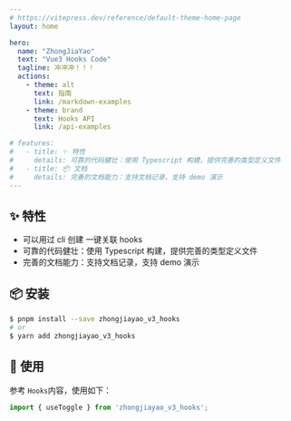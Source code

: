 ```yaml
---
# https://vitepress.dev/reference/default-theme-home-page
layout: home

hero:
  name: "ZhongJiaYao"
  text: "Vue3 Hooks Code"
  tagline: 冲冲冲！！！
  actions:
    - theme: alt
      text: 指南
      link: /markdown-examples
    - theme: brand
      text: Hooks API
      link: /api-examples

# features:
#   - title: ✨ 特性
#     details: 可靠的代码健壮：使用 Typescript 构建，提供完善的类型定义文件
#   - title: 📦 文档
#     details: 完善的文档能力：支持文档记录，支持 demo 演示
---
```


## ✨ 特性
- 可以用过 cli 创建 一键关联 hooks
- 可靠的代码健壮：使用 Typescript 构建，提供完善的类型定义文件
- 完善的文档能力：支持文档记录，支持 demo 演示

## 📦 安装

```bash
$ pnpm install --save zhongjiayao_v3_hooks
# or
$ yarn add zhongjiayao_v3_hooks

```

## 🔨 使用

参考 `Hooks`内容，使用如下：

```ts
import { useToggle } from 'zhongjiayao_v3_hooks';
```
